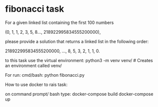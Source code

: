 # fibonacci task


For a given linked list containing the first 100 numbers 

(0, 1, 1, 2, 3, 5, 8..., 218922995834555200000), 

please provide a solution that returns a linked list in the following order: 
    
218922995834555200000, ..., 8, 5, 3, 2, 1, 1, 0.


to this task use the virtual environment:
        python3 -m venv venv/       # Creates an environment called venv/

For run:
        cmd/bash:    python fibonacci.py

How to use docker to rais task:

on command prompt/ bash type:
    docker-compose build
    docker-compose up